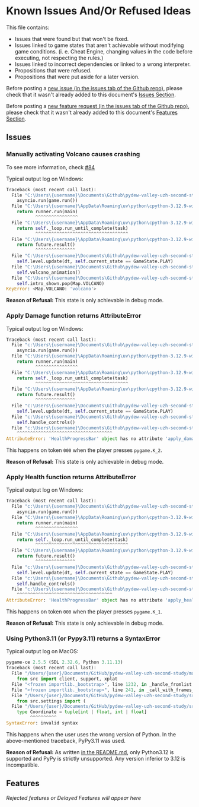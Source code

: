 # Known Issues And/Or Refused Ideas

This file contains:

- Issues that were found but that won't be fixed.
- Issues linked to game states that aren't achievable without modifying game conditions. (i. e. Cheat Engine, changing values in the code before executing, not respecting the rules.)
- Issues linked to incorrect dependencies or linked to a wrong interpreter.
- Propositions that were refused.
- Propositions that were put aside for a later version.

Before posting a [new issue (in the issues tab of the Github repo)](https://github.com/sloukit/pydew-valley-uzh-second-study/issues), please check that it wasn't already added to this document's [Issues Section](#issues).

Before posting a [new feature request (in the issues tab of the Github repo)](https://github.com/sloukit/pydew-valley-uzh-second-study/issues), please check that it wasn't already added to this document's [Features Section](#features).

## Issues

### Manually activating Volcano causes crashing

To see more information, check [#84](https://github.com/sloukit/pydew-valley-uzh-second-study/issues/84)

Typical output log on Windows:

```python
Traceback (most recent call last):
  File "C:\Users\{username}\Documents\Github\pydew-valley-uzh-second-study\main.py", line 1166, in <module>
    asyncio.run(game.run())
  File "C:\Users\{username}\AppData\Roaming\uv\python\cpython-3.12.9-windows-x86_64-none\Lib\asyncio\runners.py", line 195, in run
    return runner.run(main)
           ^^^^^^^^^^^^^^^^
  File "C:\Users\{username}\AppData\Roaming\uv\python\cpython-3.12.9-windows-x86_64-none\Lib\asyncio\runners.py", line 118, in run
    return self._loop.run_until_complete(task)
           ^^^^^^^^^^^^^^^^^^^^^^^^^^^^^^^^^^^
  File "C:\Users\{username}\AppData\Roaming\uv\python\cpython-3.12.9-windows-x86_64-none\Lib\asyncio\base_events.py", line 691, in run_until_complete
    return future.result()
           ^^^^^^^^^^^^^^^
  File "C:\Users\{username}\Documents\Github\pydew-valley-uzh-second-study\main.py", line 983, in run
    self.level.update(dt, self.current_state == GameState.PLAY)
  File "C:\Users\{username}\Documents\Github\pydew-valley-uzh-second-study\src\screens\level.py", line 1430, in update
    self.volcano_animation()
  File "C:\Users\{username}\Documents\Github\pydew-valley-uzh-second-study\src\screens\level.py", line 1173, in volcano_animation
    self.intro_shown.pop(Map.VOLCANO)
KeyError: <Map.VOLCANO: 'volcano'>
```

**Reason of Refusal:** This state is only achievable in debug mode.

### Apply Damage function returns AttributeError

Typical output log on Windows:

```python
Traceback (most recent call last):
  File "c:\Users\{username}\Documents\Github\pydew-valley-uzh-second-study\main.py", line 1154, in <module>
    asyncio.run(game.run())
  File "C:\Users\{username}\AppData\Roaming\uv\python\cpython-3.12.9-windows-x86_64-none\Lib\asyncio\runners.py", line 195, in run
    return runner.run(main)
           ^^^^^^^^^^^^^^^^
  File "C:\Users\{username}\AppData\Roaming\uv\python\cpython-3.12.9-windows-x86_64-none\Lib\asyncio\runners.py", line 118, in run
    return self._loop.run_until_complete(task)
           ^^^^^^^^^^^^^^^^^^^^^^^^^^^^^^^^^^^
  File "C:\Users\{username}\AppData\Roaming\uv\python\cpython-3.12.9-windows-x86_64-none\Lib\asyncio\base_events.py", line 691, in run_until_complete
    return future.result()
           ^^^^^^^^^^^^^^^
  File "c:\Users\{username}\Documents\Github\pydew-valley-uzh-second-study\main.py", line 972, in run
    self.level.update(dt, self.current_state == GameState.PLAY)
  File "c:\Users\{username}\Documents\Github\pydew-valley-uzh-second-study\src\screens\level.py", line 1383, in update
    self.handle_controls()
  File "c:\Users\{username}\Documents\Github\pydew-valley-uzh-second-study\src\screens\level.py", line 755, in handle_controls    self.overlay.health_bar.apply_damage(1)
    ^^^^^^^^^^^^^^^^^^^^^^^^^^^^^^^^^^^^
AttributeError: 'HealthProgressBar' object has no attribute 'apply_damage'
```

This happens on token `000` when the player presses `pygame.K_2`.

**Reason of Refusal:** This state is only achievable in debug mode.

### Apply Health function returns AttributeError

Typical output log on Windows:

```python
Traceback (most recent call last):
  File "c:\Users\{username}\Documents\Github\pydew-valley-uzh-second-study\main.py", line 1154, in <module>
    asyncio.run(game.run())
  File "C:\Users\{username}\AppData\Roaming\uv\python\cpython-3.12.9-windows-x86_64-none\Lib\asyncio\runners.py", line 195, in run
    return runner.run(main)
           ^^^^^^^^^^^^^^^^
  File "C:\Users\{username}\AppData\Roaming\uv\python\cpython-3.12.9-windows-x86_64-none\Lib\asyncio\runners.py", line 118, in run
    return self._loop.run_until_complete(task)
           ^^^^^^^^^^^^^^^^^^^^^^^^^^^^^^^^^^^
  File "C:\Users\{username}\AppData\Roaming\uv\python\cpython-3.12.9-windows-x86_64-none\Lib\asyncio\base_events.py", line 691, in run_until_complete
    return future.result()
           ^^^^^^^^^^^^^^^
  File "c:\Users\{username}\Documents\Github\pydew-valley-uzh-second-study\main.py", line 972, in run
    self.level.update(dt, self.current_state == GameState.PLAY)
  File "c:\Users\{username}\Documents\Github\pydew-valley-uzh-second-study\src\screens\level.py", line 1383, in update
    self.handle_controls()
  File "c:\Users\{username}\Documents\Github\pydew-valley-uzh-second-study\src\screens\level.py", line 752, in handle_controls    self.overlay.health_bar.apply_health(1)
    ^^^^^^^^^^^^^^^^^^^^^^^^^^^^^^^^^^^^
AttributeError: 'HealthProgressBar' object has no attribute 'apply_health'
```

This happens on token `000` when the player presses `pygame.K_1`.

**Reason of Refusal:** This state is only achievable in debug mode.

### Using Python3.11 (or Pypy3.11) returns a SyntaxError

Typical output log on MacOS:

```python
pygame-ce 2.5.5 (SDL 2.32.6, Python 3.11.13)
Traceback (most recent call last):
  File "/Users/{user}/Documents/GitHub/pydew-valley-uzh-second-study/main.py", line 23, in <module>
    from src import client, support, xplat
  File "<frozen importlib._bootstrap>", line 1232, in _handle_fromlist
  File "<frozen importlib._bootstrap>", line 241, in _call_with_frames_removed
  File "/Users/{user}/Documents/GitHub/pydew-valley-uzh-second-study/src/client.py", line 5, in <module>
    from src.settings import (
  File "/Users/{user}/Documents/GitHub/pydew-valley-uzh-second-study/src/settings.py", line 11
    type Coordinate = tuple[int | float, int | float]
         ^^^^^^^^^^
SyntaxError: invalid syntax
```

This happens when the user uses the wrong version of Python.
In the above-mentioned traceback, PyPy3.11 was used.

**Reason of Refusal:** As written [in the README.md](../README.md), only Python3.12 is supported and PyPy is strictly unsupported. Any version inferior to 3.12 is incompatible.

## Features

*Rejected features or Delayed Features will appear here*
